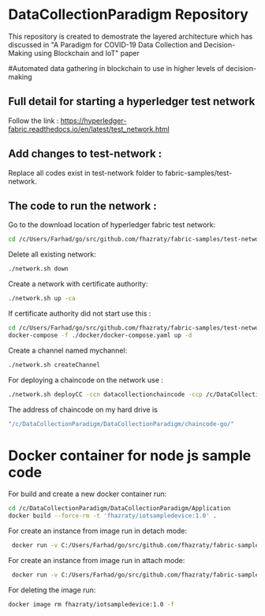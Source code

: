 # DataCollectionParadigm Repository
This repository is created to demostrate the layered architecture which has discussed in "A Paradigm for COVID-19 Data Collection and Decision-Making using Blockchain and IoT" paper

#Automated data gathering in blockchain to use in higher levels of decision-making


## Full detail for starting a hyperledger test network
Follow the link : 
https://hyperledger-fabric.readthedocs.io/en/latest/test_network.html

## Add changes to test-network :
Replace all codes exist in test-network folder to fabric-samples/test-network.

## The code to run the network :
Go to the download location of hyperledger fabric test network:
```bash
cd /c/Users/Farhad/go/src/github.com/fhazraty/fabric-samples/test-network
```

Delete all existing network:
```bash
./network.sh down
```

Create a network with certificate authority:
```bash
./network.sh up -ca
```
If certificate authority did not start use this :
```bash
cd /c/Users/Farhad/go/src/github.com/fhazraty/fabric-samples/test-network
docker-compose -f ./docker/docker-compose.yaml up -d
```

Create a channel named mychannel:
```bash
./network.sh createChannel 
```

For deploying a chaincode on the network use :
```bash
./network.sh deployCC -ccn datacollectionchaincode -ccp /c/DataCollectionParadigm/DataCollectionParadigm/chaincode-go/ -ccl go
```

The address of chaincode on my hard drive is
```bash 
"/c/DataCollectionParadigm/DataCollectionParadigm/chaincode-go/"
```

# Docker container for node js sample code
For build and create a new docker container run:
```bash 
cd /c/DataCollectionParadigm/DataCollectionParadigm/Application
docker build --force-rm -t 'fhazraty/iotsampledevice:1.0' . 
```

For create an instance from image run in detach mode:
```bash 
 docker run -v C:/Users/Farhad/go/src/github.com/fhazraty/fabric-samples:/fabric-samples --name iotcontainer -d -p 49160:8080 fhazraty/iotsampledevice:1.0
```


For create an instance from image run in attach mode:
```bash 
 docker run -v C:/Users/Farhad/go/src/github.com/fhazraty/fabric-samples:/fabric-samples --name iotcontainer -p 49160:8080 fhazraty/iotsampledevice:1.0
```

For deleting the image run:
```bash 
docker image rm fhazraty/iotsampledevice:1.0 -f
```
